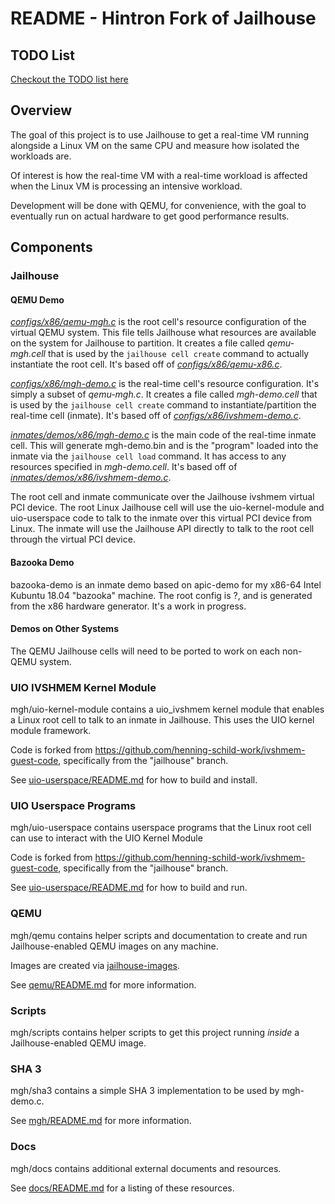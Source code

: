 README - Hintron Fork of Jailhouse
====================================

## TODO List

[Checkout the TODO list here](TODO.md)


## Overview

The goal of this project is to use Jailhouse to get a real-time VM running
alongside a Linux VM on the same CPU and measure how isolated the workloads are.

Of interest is how the real-time VM with a real-time workload is affected when
the Linux VM is processing an intensive workload.

Development will be done with QEMU, for convenience, with the goal to eventually
run on actual hardware to get good performance results.


## Components

### Jailhouse

#### QEMU Demo

[_configs/x86/qemu-mgh.c_](../configs/x86/qemu-mgh.c) is the root cell's resource
configuration of the virtual QEMU system. This file tells Jailhouse what
resources are available on the system for Jailhouse to partition. It creates a
file called _qemu-mgh.cell_ that is used by the `jailhouse cell create` command
to actually instantiate the root cell. It's based off of
[_configs/x86/qemu-x86.c_](../configs/x86/qemu-x86.c).

[_configs/x86/mgh-demo.c_](../configs/x86/mgh-demo.c) is the real-time cell's
resource configuration. It's simply a subset of _qemu-mgh.c_. It creates a file
called _mgh-demo.cell_ that is used by the `jailhouse cell create` command to
instantiate/partition the real-time cell (inmate). It's based off of
[_configs/x86/ivshmem-demo.c_](../configs/x86/ivshmem-demo.c).

[_inmates/demos/x86/mgh-demo.c_](../inmates/demos/x86/mgh-demo.c) is the main code
of the real-time inmate cell. This will generate mgh-demo.bin and is the
"program" loaded into the inmate via the `jailhouse cell load` command.
It has access to any resources specified in _mgh-demo.cell_. It's based off of
[_inmates/demos/x86/ivshmem-demo.c_](../inmates/demos/x86/ivshmem-demo.c).

The root cell and inmate communicate over the Jailhouse ivshmem virtual PCI
device. The root Linux Jailhouse cell will use the uio-kernel-module and
uio-userspace code to talk to the inmate over this virtual PCI device from
Linux. The inmate will use the Jailhouse API directly to talk to the root cell
through the virtual PCI device.


#### Bazooka Demo

bazooka-demo is an inmate demo based on apic-demo for my x86-64 Intel Kubuntu
18.04 "bazooka" machine. The root config is ?, and is generated from the x86
hardware generator. It's a work in progress.

#### Demos on Other Systems
The QEMU Jailhouse cells will need to be ported to work on each non-QEMU system.


### UIO IVSHMEM Kernel Module

mgh/uio-kernel-module contains a uio_ivshmem kernel module that
enables a Linux root cell to talk to an inmate in Jailhouse. This uses the UIO
kernel module framework.

Code is forked from https://github.com/henning-schild-work/ivshmem-guest-code,
specifically from the "jailhouse" branch.

See [uio-userspace/README.md](uio-userspace/README.md) for how to build and
install.


### UIO Userspace Programs

mgh/uio-userspace contains userspace programs that the Linux root cell can use
to interact with the UIO Kernel Module

Code is forked from https://github.com/henning-schild-work/ivshmem-guest-code,
specifically from the "jailhouse" branch.

See [uio-userspace/README.md](uio-userspace/README.md) for how to build and run.


### QEMU

mgh/qemu contains helper scripts and documentation to create and run
Jailhouse-enabled QEMU images on any machine.

Images are created via
[jailhouse-images](https://github.com/siemens/jailhouse-images).

See [qemu/README.md](qemu/README.md) for more information.


### Scripts

mgh/scripts contains helper scripts to get this project running *inside* a
Jailhouse-enabled QEMU image.


### SHA 3

mgh/sha3 contains a simple SHA 3 implementation to be used by mgh-demo.c.

See [mgh/README.md](mgh/README.md) for more information.


### Docs

mgh/docs contains additional external documents and resources.

See [docs/README.md](docs/README.md) for a listing of these resources.
